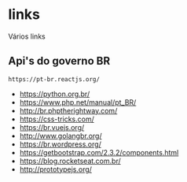 # links
Vários links 

## Api's do governo BR
```
https://pt-br.reactjs.org/
```
- https://python.org.br/
- https://www.php.net/manual/pt_BR/
- http://br.phptherightway.com/
- https://css-tricks.com/
- https://br.vuejs.org/
- http://www.golangbr.org/
- https://br.wordpress.org/
- https://getbootstrap.com/2.3.2/components.html
- https://blog.rocketseat.com.br/
- http://prototypejs.org/
